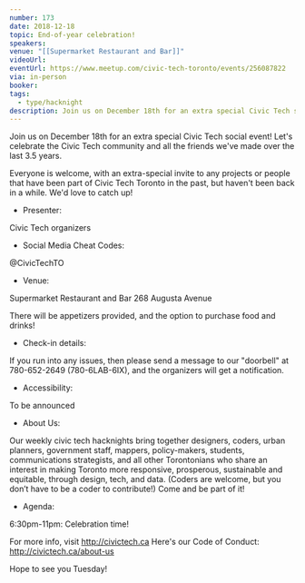 ```yaml
---
number: 173
date: 2018-12-18
topic: End-of-year celebration!
speakers: 
venue: "[[Supermarket Restaurant and Bar]]"
videoUrl: 
eventUrl: https://www.meetup.com/civic-tech-toronto/events/256087822
via: in-person
booker: 
tags:
  - type/hacknight
description: Join us on December 18th for an extra special Civic Tech social event! Let's celebrate the Civic Tech community and all the friends we've made over the last 3.5 years.
---
```


Join us on December 18th for an extra special Civic Tech social event!
Let's celebrate the Civic Tech community and all the friends we've made over the last 3.5 years.

Everyone is welcome, with an extra-special invite to any projects or people that have been part of Civic Tech Toronto in the past, but haven't been back in a while. We'd love to catch up!

+ Presenter:

Civic Tech organizers

+ Social Media Cheat Codes:

@CivicTechTO

+ Venue:

Supermarket Restaurant and Bar
268 Augusta Avenue

There will be appetizers provided, and the option to purchase food and drinks!

+ Check-in details:

If you run into any issues, then please send a message to our "doorbell" at 780-652-2649 (780-6LAB-6IX), and the organizers will get a notification.

+ Accessibility:

To be announced

+ About Us:

Our weekly civic tech hacknights bring together designers, coders, urban planners, government staff, mappers, policy-makers, students, communications strategists, and all other Torontonians who share an interest in making Toronto more responsive, prosperous, sustainable and equitable, through design, tech, and data. (Coders are welcome, but you don’t have to be a coder to contribute!) Come and be part of it!

+ Agenda:

6:30pm-11pm: Celebration time!

For more info, visit http://civictech.ca
Here's our Code of Conduct: http://civictech.ca/about-us

Hope to see you Tuesday!